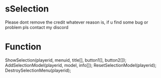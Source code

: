 # sSelection
Please dont remove the credit whatever reason is,
if u find some bug or problem pls contact my discord 

# Function
ShowSelection(playerid, menuid, title[], button1[], button2[]);
AddSelectionModel(playerid, model, info[]);
ResetSelectionModel(playerid);
DestroySelectionMenu(playerid);
